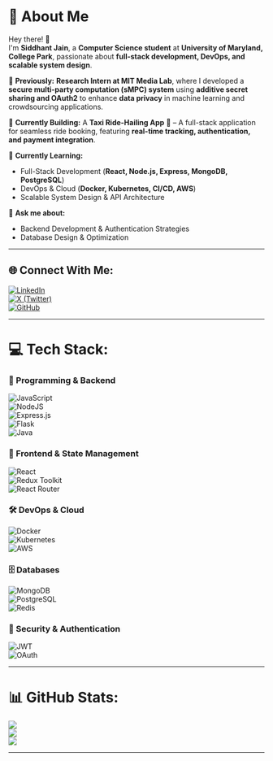 # 💫 About Me
Hey there! 👋  
I'm **Siddhant Jain**, a **Computer Science student** at **University of Maryland, College Park**, passionate about **full-stack development, DevOps, and scalable system design**.  

🔬 **Previously:** **Research Intern at MIT Media Lab**, where I developed a **secure multi-party computation (sMPC) system** using **additive secret sharing and OAuth2** to enhance **data privacy** in machine learning and crowdsourcing applications.  

🚀 **Currently Building:** A **Taxi Ride-Hailing App** 🚖 – A full-stack application for seamless ride booking, featuring **real-time tracking, authentication, and payment integration**.  

🌱 **Currently Learning:**
- Full-Stack Development (**React, Node.js, Express, MongoDB, PostgreSQL**)
- DevOps & Cloud (**Docker, Kubernetes, CI/CD, AWS**)
- Scalable System Design & API Architecture  

💬 **Ask me about:**
- Backend Development & Authentication Strategies  
- Database Design & Optimization  

---

## 🌐 Connect With Me:
[![LinkedIn](https://img.shields.io/badge/LinkedIn-%230077B5.svg?style=for-the-badge&logo=linkedin&logoColor=white)](https://linkedin.com/in/sidjain88tx)  
[![X (Twitter)](https://img.shields.io/badge/X-%23000000.svg?style=for-the-badge&logo=twitter&logoColor=white)](https://x.com/Siddhan46695827)  
[![GitHub](https://img.shields.io/badge/GitHub-%23121011.svg?style=for-the-badge&logo=github&logoColor=white)](https://github.com/nytron88)  

---

# 💻 Tech Stack:
### 🚀 Programming & Backend
![JavaScript](https://img.shields.io/badge/javascript-%23323330.svg?style=for-the-badge&logo=javascript&logoColor=%23F7DF1E)  
![NodeJS](https://img.shields.io/badge/node.js-6DA55F?style=for-the-badge&logo=node.js&logoColor=white)  
![Express.js](https://img.shields.io/badge/express.js-%23404d59.svg?style=for-the-badge&logo=express&logoColor=%2361DAFB)  
![Flask](https://img.shields.io/badge/flask-%23000.svg?style=for-the-badge&logo=flask&logoColor=white)  
![Java](https://img.shields.io/badge/java-%23ED8B00.svg?style=for-the-badge&logo=openjdk&logoColor=white)  

### 🎨 Frontend & State Management
![React](https://img.shields.io/badge/react-%2320232a.svg?style=for-the-badge&logo=react&logoColor=%2361DAFB)  
![Redux Toolkit](https://img.shields.io/badge/redux-%23593d88.svg?style=for-the-badge&logo=redux&logoColor=white)  
![React Router](https://img.shields.io/badge/React_Router-CA4245?style=for-the-badge&logo=react-router&logoColor=white)  

### 🛠️ DevOps & Cloud
![Docker](https://img.shields.io/badge/docker-%230db7ed.svg?style=for-the-badge&logo=docker&logoColor=white)  
![Kubernetes](https://img.shields.io/badge/kubernetes-%23326CE5.svg?style=for-the-badge&logo=kubernetes&logoColor=white)  
![AWS](https://img.shields.io/badge/AWS-%23FF9900.svg?style=for-the-badge&logo=amazon-aws&logoColor=white)  

### 🗄️ Databases
![MongoDB](https://img.shields.io/badge/MongoDB-%234ea94b.svg?style=for-the-badge&logo=mongodb&logoColor=white)  
![PostgreSQL](https://img.shields.io/badge/postgres-%23316192.svg?style=for-the-badge&logo=postgresql&logoColor=white)  
![Redis](https://img.shields.io/badge/redis-%23DD0031.svg?style=for-the-badge&logo=redis&logoColor=white)  

### 🔐 Security & Authentication
![JWT](https://img.shields.io/badge/JWT-black?style=for-the-badge&logo=JSON%20web%20tokens)  
![OAuth](https://img.shields.io/badge/OAuth-2.0-%230077B5.svg?style=for-the-badge)  

---

# 📊 GitHub Stats:
![](https://github-readme-stats.vercel.app/api?username=nytron88&theme=dark&hide_border=false&include_all_commits=false&count_private=false)  
![](https://github-readme-streak-stats.herokuapp.com/?user=nytron88&theme=dark&hide_border=false)  
![](https://github-readme-stats.vercel.app/api/top-langs/?username=nytron88&theme=dark&hide_border=false&include_all_commits=false&count_private=false&layout=compact)  

---

<!-- Proudly created with GPRM ( https://gprm.itsvg.in ) -->
